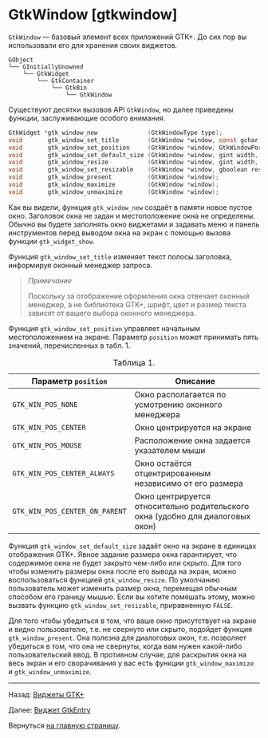 # GtkWindow [gtkwindow]

`GtkWindow` &mdash; базовый элемент всех приложений GTK+. До сих пор вы использовали его для хранения своих виджетов.

```nohighlight
GObject
╰── GInitiallyUnowned
    ╰── GtkWidget
        ╰── GtkContainer
            ╰── GtkBin
                ╰── GtkWindow
```

Существуют десятки вызовов API `GtkWindow`, но далее приведены функции, заслуживающие особого внимания.

```C
GtkWidget *gtk_window_new              (GtkWindowType type);
void       gtk_window_set_title        (GtkWindow *window, const gchar *title);
void       gtk_window_set_position     (GtkWindow *window, GtkWindowPosition position);
void       gtk_window_set_default_size (GtkWindow *window, gint width, gint height);
void       gtk_window_resize           (GtkWindow *window, gint width, gint height);
void       gtk_window_set_resizable    (GtkWindow *window, gboolean resizable);
void       gtk_window_present          (GtkWindow *window);
void       gtk_window_maximize         (GtkWindow *window);
void       gtk_window_unmaximize       (GtkWindow *window);
```

Как вы видели, функция `gtk_window_new` создаёт в памяти новое пустое окно. Заголовок окна не задан и местоположение окна не определены. Обычно вы будете заполнять окно виджетами и задавать меню и панель инструментов перед выводом окна на экран с помощью вызова функции `gtk_widget_show`.

Функция `gtk_window_set_title` изменяет текст полосы заголовка, информируя оконный менеджер запроса.

> *Примечание*
>
> Поскольку за отображение оформления окна отвечает оконный менеджер, а не библиотека GTK+, шрифт, цвет и размер текста зависят от вашего выбора оконного менеджера.

Функция `gtk_window_set_position` управляет начальным местоположением на экране. Параметр `position` может принимать пять значений, перечисленных в табл. 1.

<table class="table">
<caption>Таблица 1.</caption>
<colgroup>
<col class="col-md-4">
<col class="col-md-8">
</colgroup>
<thead>
<tr>
<th>Параметр <code>position</code></th>
<th>Описание</th>
</tr>
</thead>
<tbody>
<tr>
<td><code>GTK_WIN_POS_NONE</code></td>
<td>Окно располагается по усмотрению оконного менеджера</td>
</tr>
<tr>
<td><code>GTK_WIN_POS_CENTER</code></td>
<td>Окно центрируется на экране</td>
</tr>
<tr>
<td><code>GTK_WIN_POS_MOUSE</code></td>
<td>Расположение окна задается указателем мыши</td>
</tr>
<tr>
<td><code>GTK_WIN_POS_CENTER_ALWAYS</code></td>
<td>Окно остаётся отцентрированным независимо от его размера</td>
</tr>
<tr>
<td><code>GTK_WIN_POS_CENTER_ON_PARENT</code></td>
<td>Окно центрируется относительно родительского окна (удобно для диалоговых окон)</td>
</tr>
</tbody>
</table>

Функция `gtk_window_set_default_size` задаёт окно на экране в единицах отображения GTK+. Явное задание размера окна гарантирует, что содержимое окна не будет закрыто чем-либо или скрыто. Для того чтобы изменить размеры окна после его вывода на экран, можно воспользоваться функцией `gtk_window_resize`. По умолчанию пользователь может изменить размер окна, перемещая обычным способом его границу мышью. Если вы хотите помешать этому, можно вызвать функцию `gtk_window_set_resizable`, приравненную `FALSE`.

Для того чтобы убедиться в том, что ваше окно присутствует на экране и видно пользователю, т.е. не свернуто или скрыто, подойдет функция `gtk_window_present`. Она полезна для диалоговых окон, т.е. позволяет убедиться в том, что она не свернуты, когда вам нужен какой-либо пользовательский ввод. В противном случае, для раскрытия окна на весь экран и его сворачивания у вас есть функции `gtk_window_maximize` и `gtk_window_unmaximize`.


----------

Назад: [Виджеты GTK+](05-widgets-gtk.html)

Далее: [Виджет GtkEntry](07-widgets-gtkentry.html)

Вернуться  [на главную страницу](../../index.html).
